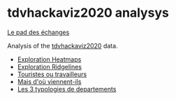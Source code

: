 tdvhackaviz2020 analysys
========================

[Le pad des échanges](https://mensuel.framapad.org/p/9fdl-brigade_camenbert?lang=fr)

Analysis of the [tdvhackaviz2020](https://github.com/CamembR/tdvhackaviz2020) data.

- [Exploration Heatmaps](https://camembr.github.io/tdv_hackaviz_2020/01_exploration.html)
- [Exploration Ridgelines](https://camembr.github.io/tdv_hackaviz_2020/01_exploration_ridgelines.html)
- [Touristes ou travailleurs](https://camembr.github.io/tdv_hackaviz_2020/02_on_separe_les_touristes.html)
- [Mais d'où viennent-ils](https://camembr.github.io/tdv_hackaviz_2020/03_mais_d_ou_viennent-t-ils.html)
- [Les 3 typologies de departements](https://github.com/CamembR/tdv_hackaviz_2020/blob/master/04_des_departement_avec-diverses_typologies.html)

